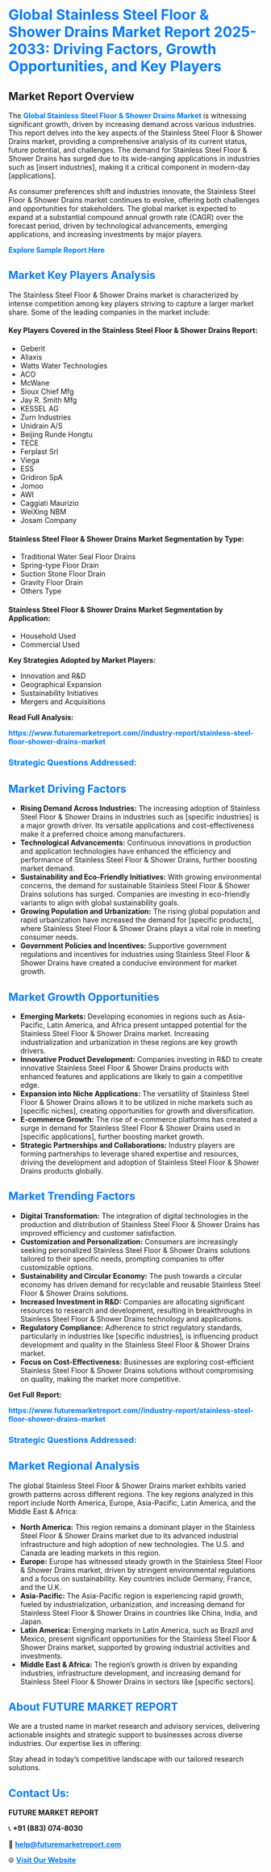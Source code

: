 <h1 style="color: #007BFF;">Global Stainless Steel Floor & Shower Drains Market Report 2025-2033: Driving Factors, Growth Opportunities, and Key Players</h1>

<section id="overview">
<h2>Market Report Overview</h2>
<p>The <a href="https://www.futuremarketreport.com//industry-report/stainless-steel-floor-shower-drains-market" style="color: #007BFF; text-decoration: none;"><strong>Global Stainless Steel Floor & Shower Drains Market</strong></a> is witnessing significant growth, driven by increasing demand across various industries. This report delves into the key aspects of the Stainless Steel Floor & Shower Drains market, providing a comprehensive analysis of its current status, future potential, and challenges. The demand for Stainless Steel Floor & Shower Drains has surged due to its wide-ranging applications in industries such as [insert industries], making it a critical component in modern-day [applications].</p>
<p>As consumer preferences shift and industries innovate, the Stainless Steel Floor & Shower Drains market continues to evolve, offering both challenges and opportunities for stakeholders. The global market is expected to expand at a substantial compound annual growth rate (CAGR) over the forecast period, driven by technological advancements, emerging applications, and increasing investments by major players.</p>
</section>

<section id="overview">
<p><a href="https://www.futuremarketreport.com//request-sample/reportId=55171" style="color: #007BFF; text-decoration: none;"><strong>Explore Sample Report Here</strong></a></p>
</section>

<section id="key-players">
<h2 style="color: #007BFF;">Market Key Players Analysis</h2>
<p>The Stainless Steel Floor & Shower Drains market is characterized by intense competition among key players striving to capture a larger market share. Some of the leading companies in the market include:</p>
<h4>Key Players Covered in the Stainless Steel Floor & Shower Drains Report:</h4>
<ul><li>Geberit</li><li>Aliaxis</li><li>Watts Water Technologies</li><li>ACO</li><li>McWane</li><li>Sioux Chief Mfg</li><li>Jay R. Smith Mfg</li><li>KESSEL AG</li><li>Zurn Industries</li><li>Unidrain A/S</li><li>Beijing Runde Hongtu</li><li>TECE</li><li>Ferplast Srl</li><li>Viega</li><li>ESS</li><li>Gridiron SpA</li><li>Jomoo</li><li>AWI</li><li>Caggiati Maurizio</li><li>WeiXing NBM</li><li>Josam Company</li></ul>
<h4>Stainless Steel Floor & Shower Drains Market Segmentation by Type:</h4>
<ul><li>Traditional Water Seal Floor Drains</li><li>Spring-type Floor Drain</li><li>Suction Stone Floor Drain</li><li>Gravity Floor Drain</li><li>Others Type</li></ul>

<h4>Stainless Steel Floor & Shower Drains Market Segmentation by Application:</h4>
<ul><li>Household Used</li><li>Commercial Used</li></ul>
<p><strong>Key Strategies Adopted by Market Players:</strong></p>
<ul>
<li>Innovation and R&D</li>
<li>Geographical Expansion</li>
<li>Sustainability Initiatives</li>
<li>Mergers and Acquisitions</li>
</ul>
</section>

<section>
<p><strong>Read Full Analysis: </strong></p><a href="https://www.futuremarketreport.com//industry-report/stainless-steel-floor-shower-drains-market" style="color: #007BFF; text-decoration: none;"><strong>https://www.futuremarketreport.com//industry-report/stainless-steel-floor-shower-drains-market</strong></a>
<h3 style="color: #007BFF;">Strategic Questions Addressed:</h3>
</section>

<section id="driving-factors">
<h2 style="color: #007BFF;">Market Driving Factors</h2>
<ul>
<li><strong>Rising Demand Across Industries:</strong> The increasing adoption of Stainless Steel Floor & Shower Drains in industries such as [specific industries] is a major growth driver. Its versatile applications and cost-effectiveness make it a preferred choice among manufacturers.</li>
<li><strong>Technological Advancements:</strong> Continuous innovations in production and application technologies have enhanced the efficiency and performance of Stainless Steel Floor & Shower Drains, further boosting market demand.</li>
<li><strong>Sustainability and Eco-Friendly Initiatives:</strong> With growing environmental concerns, the demand for sustainable Stainless Steel Floor & Shower Drains solutions has surged. Companies are investing in eco-friendly variants to align with global sustainability goals.</li>
<li><strong>Growing Population and Urbanization:</strong> The rising global population and rapid urbanization have increased the demand for [specific products], where Stainless Steel Floor & Shower Drains plays a vital role in meeting consumer needs.</li>
<li><strong>Government Policies and Incentives:</strong> Supportive government regulations and incentives for industries using Stainless Steel Floor & Shower Drains have created a conducive environment for market growth.</li>
</ul>
</section>

<section id="growth-opportunities">
<h2 style="color: #007BFF;">Market Growth Opportunities</h2>
<ul>
<li><strong>Emerging Markets:</strong> Developing economies in regions such as Asia-Pacific, Latin America, and Africa present untapped potential for the Stainless Steel Floor & Shower Drains market. Increasing industrialization and urbanization in these regions are key growth drivers.</li>
<li><strong>Innovative Product Development:</strong> Companies investing in R&D to create innovative Stainless Steel Floor & Shower Drains products with enhanced features and applications are likely to gain a competitive edge.</li>
<li><strong>Expansion into Niche Applications:</strong> The versatility of Stainless Steel Floor & Shower Drains allows it to be utilized in niche markets such as [specific niches], creating opportunities for growth and diversification.</li>
<li><strong>E-commerce Growth:</strong> The rise of e-commerce platforms has created a surge in demand for Stainless Steel Floor & Shower Drains used in [specific applications], further boosting market growth.</li>
<li><strong>Strategic Partnerships and Collaborations:</strong> Industry players are forming partnerships to leverage shared expertise and resources, driving the development and adoption of Stainless Steel Floor & Shower Drains products globally.</li>
</ul>
</section>

<section id="trending-factors">
<h2 style="color: #007BFF;">Market Trending Factors</h2>
<ul>
<li><strong>Digital Transformation:</strong> The integration of digital technologies in the production and distribution of Stainless Steel Floor & Shower Drains has improved efficiency and customer satisfaction.</li>
<li><strong>Customization and Personalization:</strong> Consumers are increasingly seeking personalized Stainless Steel Floor & Shower Drains solutions tailored to their specific needs, prompting companies to offer customizable options.</li>
<li><strong>Sustainability and Circular Economy:</strong> The push towards a circular economy has driven demand for recyclable and reusable Stainless Steel Floor & Shower Drains solutions.</li>
<li><strong>Increased Investment in R&D:</strong> Companies are allocating significant resources to research and development, resulting in breakthroughs in Stainless Steel Floor & Shower Drains technology and applications.</li>
<li><strong>Regulatory Compliance:</strong> Adherence to strict regulatory standards, particularly in industries like [specific industries], is influencing product development and quality in the Stainless Steel Floor & Shower Drains market.</li>
<li><strong>Focus on Cost-Effectiveness:</strong> Businesses are exploring cost-efficient Stainless Steel Floor & Shower Drains solutions without compromising on quality, making the market more competitive.</li>
</ul>
</section>

<section>
<p><strong>Get Full Report: </strong></p><a href="https://www.futuremarketreport.com//industry-report/stainless-steel-floor-shower-drains-market" style="color: #007BFF; text-decoration: none;"><strong>https://www.futuremarketreport.com//industry-report/stainless-steel-floor-shower-drains-market</strong></a>
<h3 style="color: #007BFF;">Strategic Questions Addressed:</h3>
</section>


<section id="regional-analysis">
<h2 style="color: #007BFF;">Market Regional Analysis</h2>
<p>The global Stainless Steel Floor & Shower Drains market exhibits varied growth patterns across different regions. The key regions analyzed in this report include North America, Europe, Asia-Pacific, Latin America, and the Middle East & Africa:</p>
<ul>
<li><strong>North America:</strong> This region remains a dominant player in the Stainless Steel Floor & Shower Drains market due to its advanced industrial infrastructure and high adoption of new technologies. The U.S. and Canada are leading markets in this region.</li>
<li><strong>Europe:</strong> Europe has witnessed steady growth in the Stainless Steel Floor & Shower Drains market, driven by stringent environmental regulations and a focus on sustainability. Key countries include Germany, France, and the U.K.</li>
<li><strong>Asia-Pacific:</strong> The Asia-Pacific region is experiencing rapid growth, fueled by industrialization, urbanization, and increasing demand for Stainless Steel Floor & Shower Drains in countries like China, India, and Japan.</li>
<li><strong>Latin America:</strong> Emerging markets in Latin America, such as Brazil and Mexico, present significant opportunities for the Stainless Steel Floor & Shower Drains market, supported by growing industrial activities and investments.</li>
<li><strong>Middle East & Africa:</strong> The region’s growth is driven by expanding industries, infrastructure development, and increasing demand for Stainless Steel Floor & Shower Drains in sectors like [specific sectors].</li>
</ul>
</section>

<footer>
<h2 style="color: #007BFF;">About FUTURE MARKET REPORT</h2>
<p>We are a trusted name in market research and advisory services, delivering actionable insights and strategic support to businesses across diverse industries. Our expertise lies in offering:</p>

<p>Stay ahead in today’s competitive landscape with our tailored research solutions.</p>

<h2 style="color: #007BFF;">Contact Us:</h2>
<p><strong>FUTURE MARKET REPORT</strong></p>
<p>📞 <strong>+91 (883) 074-8030</strong></p>
<p>📧 <strong><a href="mailto:help@futuremarketreport.com" style="color: #007BFF;">help@futuremarketreport.com</a></strong></p>
<p>🌐 <strong><a href="https://www.futuremarketreport.com/" style="color: #007BFF;">Visit Our Website</a></strong></p>
</footer>